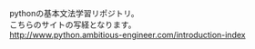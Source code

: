 pythonの基本文法学習リポジトリ。<br>
こちらのサイトの写経となります。<br>
http://www.python.ambitious-engineer.com/introduction-index
